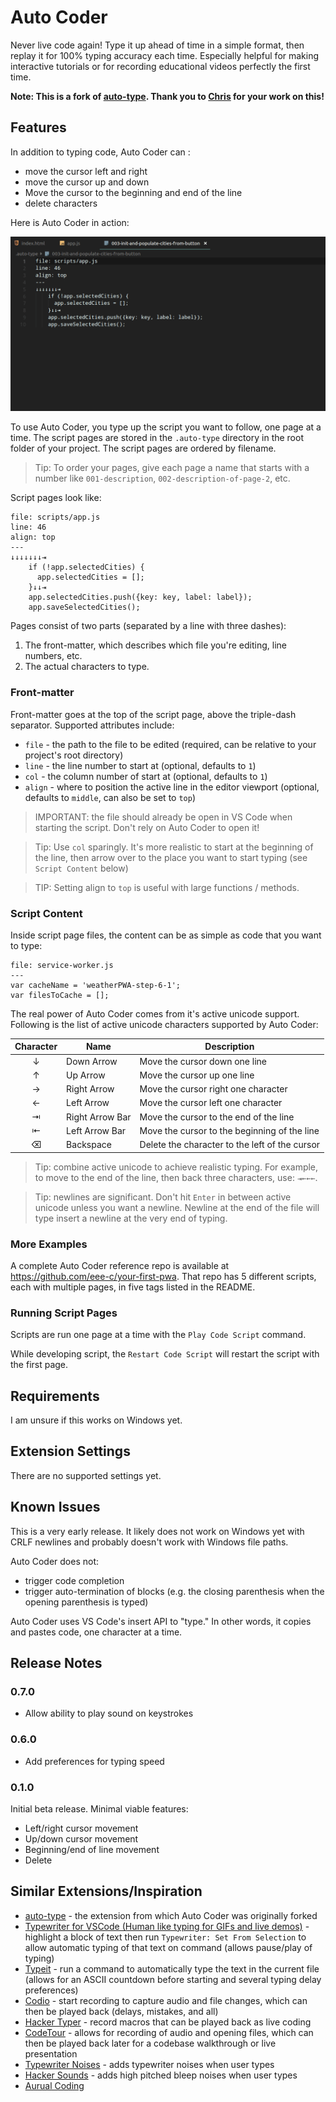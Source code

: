 # Auto Coder

Never live code again! Type it up ahead of time in a simple format, then replay it for 100% typing accuracy each time. Especially helpful for making interactive tutorials or for recording educational videos perfectly the first time.

**Note: This is a fork of [auto-type](https://github.com/eee-c/auto-type). Thank you to [Chris](https://github.com/eee-c) for your work on this!**

## Features

In addition to typing code, Auto Coder can :

* move the cursor left and right
* move the cursor up and down
* Move the cursor to the beginning and end of the line
* delete characters

Here is Auto Coder in action:

![A simple Auto Coder script in action](https://raw.githubusercontent.com/bradydowling/auto-coder/master/src/images/basic_auto_type.gif)

To use Auto Coder, you type up the script you want to follow, one page at a time. The script pages are stored in the `.auto-type` directory in the root folder of your project. The script pages are ordered by filename.

> Tip: To order your pages, give each page a name that starts with a number like `001-description`, `002-description-of-page-2`, etc.

Script pages look like:

```
file: scripts/app.js
line: 46
align: top
---
↓↓↓↓↓↓↓⇥
    if (!app.selectedCities) {
      app.selectedCities = [];
    }↓↓⇥
    app.selectedCities.push({key: key, label: label});
    app.saveSelectedCities();
```

Pages consist of two parts (separated by a line with three dashes):

1. The front-matter, which describes which file you're editing, line numbers, etc.
2. The actual characters to type.

### Front-matter

Front-matter goes at the top of the script page, above the triple-dash separator. Supported attributes include:

* `file` - the path to the file to be edited (required, can be relative to your project's root directory)
* `line` - the line number to start at (optional, defaults to `1`)
* `col` - the column number of start at (optional, defaults to `1`)
* `align` - where to position the active line in the editor viewport (optional, defaults to `middle`, can also be set to `top`)

> IMPORTANT: the file should already be open in VS Code when starting the script. Don't rely on Auto Coder to open it!

> Tip: Use `col` sparingly. It's more realistic to start at the beginning of the line, then arrow over to the place you want to start typing (see `Script Content` below)

> TIP: Setting align to `top` is useful with large functions / methods.

### Script Content

Inside script page files, the content can be as simple as code that you want to type:

```
file: service-worker.js
---
var cacheName = 'weatherPWA-step-6-1';
var filesToCache = [];
```

The real power of Auto Coder comes from it's active unicode support. Following is the list of active unicode characters supported by Auto Coder:

| Character | Name | Description |
|:---------:|------|-------------|
| ↓         | Down Arrow      | Move the cursor down one line |
| ↑         | Up Arrow        | Move the cursor up one line |
| →         | Right Arrow     | Move the cursor right one character |
| ←         | Left Arrow      | Move the cursor left one character |
| ⇥         | Right Arrow Bar | Move the cursor to the end of the line |
| ⇤         | Left Arrow Bar  | Move the cursor to the beginning of the line |
| ⌫         | Backspace       | Delete the character to the left of the cursor |

> Tip: combine active unicode to achieve realistic typing. For example, to move to the end of the line, then back three characters, use: `⇥←←←`.

> Tip: newlines are significant. Don't hit `Enter` in between active unicode unless you want a newline. Newline at the end of the file will type insert a newline at the very end of typing.

### More Examples

A complete Auto Coder reference repo is available at https://github.com/eee-c/your-first-pwa. That repo has 5 different scripts, each with multiple pages, in five tags listed in the README.

### Running Script Pages

Scripts are run one page at a time with the `Play Code Script` command.

While developing script, the `Restart Code Script` will restart the script with the first page.

## Requirements

I am unsure if this works on Windows yet.

## Extension Settings

There are no supported settings yet.

## Known Issues

This is a very early release. It likely does not work on Windows yet with CRLF newlines and probably doesn't work with Windows file paths.

Auto Coder does not:

- trigger code completion
- trigger auto-termination of blocks (e.g. the closing parenthesis when the opening parenthesis is typed)

Auto Coder uses VS Code's insert API to "type." In other words, it copies and pastes code, one character at a time.

## Release Notes

### 0.7.0
- Allow ability to play sound on keystrokes

### 0.6.0
- Add preferences for typing speed

### 0.1.0

Initial beta release. Minimal viable features:

- Left/right cursor movement
- Up/down cursor movement
- Beginning/end of line movement
- Delete

## Similar Extensions/Inspiration
- [auto-type](https://github.com/eee-c/auto-type) - the extension from which Auto Coder was originally forked
- [Typewriter for VSCode (Human like typing for GIFs and live demos)](https://github.com/dan-silver/typewriter-for-vscode) - highlight a block of text then run `Typewriter: Set From Selection` to allow automatic typing of that text on command (allows pause/play of typing)
- [Typeit](https://marketplace.visualstudio.com/items?itemName=uppernauts.typeit) - run a command to automatically type the text in the current file (allows for an ASCII countdown before starting and several typing delay preferences)
- [Codio](https://github.com/wix-incubator/codio) - start recording to capture audio and file changes, which can then be played back (delays, mistakes, and all)
- [Hacker Typer](https://github.com/nodename/vscode-hacker-typer) - record macros that can be played back as live coding
- [CodeTour](https://github.com/microsoft/codetour) - allows for recording of audio and opening files, which can then be played back later for a codebase walkthrough or live presentation
- [Typewriter Noises](https://github.com/timmyreilly/TypewriterNoises-VSCode) - adds typewriter noises when user types
- [Hacker Sounds](https://github.com/mattogodoy/hacker-sounds) - adds high pitched bleep noises when user types
- [Aurual Coding](https://github.com/jengjeng/aural-coding-vscode)
